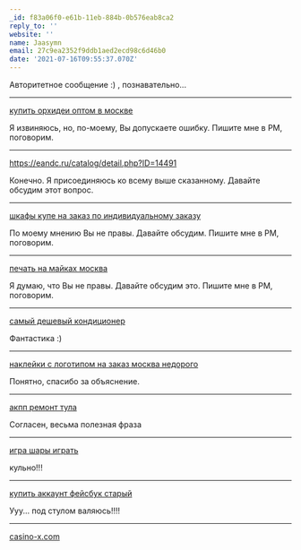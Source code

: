 ```yaml
---
_id: f83a06f0-e61b-11eb-884b-0b576eab8ca2
reply_to: ''
website: ''
name: Jaasymn
email: 27c9ea2352f9ddb1aed2ecd98c6d46b0
date: '2021-07-16T09:55:37.070Z'
---
```

Авторитетное сообщение :) , познавательно...
 
---- 
<a href="https://xn----htbdjbj4afmz1a5i.xn--p1ai/optom.html">купить орхидеи оптом в москве</a>
 
Я извиняюсь, но, по-моему, Вы допускаете ошибку. Пишите мне в PM, поговорим.
 
---- 
<a href="https://eandc.ru/catalog/detail.php?ID=14491">https://eandc.ru/catalog/detail.php?ID=14491</a>
 
Конечно. Я присоединяюсь ко всему выше сказанному. Давайте обсудим этот вопрос.
 
---- 
<a href="https://faktura29.ru/furniture/?SECTION_ID=9">шкафы купе на заказ по индивидуальному заказу</a>
 
По моему мнению Вы не правы. Давайте обсудим. Пишите мне в PM, поговорим.
 
---- 
<a href="https://ifeel-brand.ru/futbolki/">печать на майках москва</a>
 
Я думаю, что Вы не правы. Давайте обсудим это. Пишите мне в PM, поговорим.
 
---- 
<a href="https://krasholod.com/blog/konditsionery/pokupka-byudzhetnogo-konditsionera/">самый дешевый кондиционер</a>
 
Фантастика :)
 
---- 
<a href="https://kostusprint.ru/zakazat-naklejki-so-svoim-logotipom/">наклейки с логотипом на заказ москва недорого</a>
 
Понятно, спасибо за объяснение.
 
---- 
<a href="https://lifetransmission.ru">акпп ремонт тула</a>
 
Согласен, весьма полезная фраза
 
---- 
<a href="https://apparatov.net/all/59-shary-lucky-ladys-charm.html">игра шары играть</a>
 
кульно!!!
 
---- 
<a href="http://noves-shop.ru/">купить аккаунт фейсбук старый</a>
 
Ууу... под стулом валяюсь!!!!
 
---- 
<a href="https://japancasino-x.com/%e3%82%ab%e3%82%b8%e3%83%8ex-%e3%83%ad%e3%82%b0%e3%82%a4%e3%83%b3/">casino-x.com</a>
